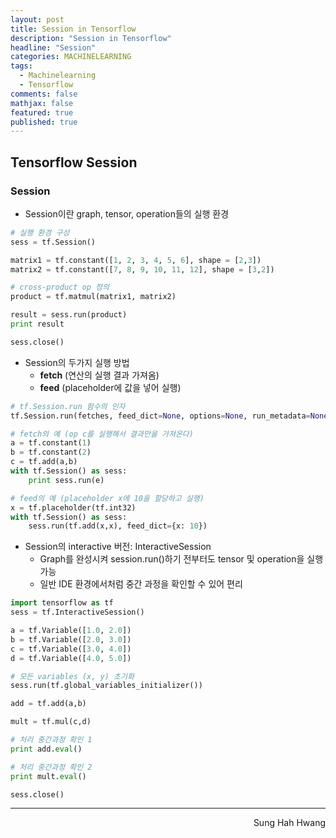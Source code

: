 ```yaml
---
layout: post
title: Session in Tensorflow
description: "Session in Tensorflow"
headline: "Session"
categories: MACHINELEARNING
tags: 
  - Machinelearning
  - Tensorflow
comments: false
mathjax: false
featured: true
published: true
---
```


## Tensorflow Session

### Session

- Session이란 graph, tensor, operation들의 실행 환경

~~~python
# 실행 환경 구성
sess = tf.Session()

matrix1 = tf.constant([1, 2, 3, 4, 5, 6], shape = [2,3])
matrix2 = tf.constant([7, 8, 9, 10, 11, 12], shape = [3,2])

# cross-product op 정의
product = tf.matmul(matrix1, matrix2)

result = sess.run(product)
print result

sess.close()
~~~

- Session의 두가지 실행 방법
    - **fetch** (연산의 실행 결과 가져옴)
    - **feed** (placeholder에 값을 넣어 실행)

~~~ python
# tf.Session.run 함수의 인자
tf.Session.run(fetches, feed_dict=None, options=None, run_metadata=None)
~~~
~~~ python
# fetch의 예 (op c를 실행해서 결과만을 가져온다)
a = tf.constant(1)
b = tf.constant(2)
c = tf.add(a,b)
with tf.Session() as sess:
    print sess.run(e)

# feed의 예 (placeholder x에 10을 할당하고 실행)
x = tf.placeholder(tf.int32)
with tf.Session() as sess:
    sess.run(tf.add(x,x), feed_dict={x: 10})
~~~

- Session의 interactive 버전: InteractiveSession
    - Graph를 완성시켜 session.run()하기 전부터도 tensor 및 operation을 실행 가능
    - 일반 IDE 환경에서처럼 중간 과정을 확인할 수 있어 편리

~~~ python
import tensorflow as tf
sess = tf.InteractiveSession()

a = tf.Variable([1.0, 2.0])
b = tf.Variable([2.0, 3.0])
c = tf.Variable([3.0, 4.0])
d = tf.Variable([4.0, 5.0])

# 모든 variables (x, y) 초기화
sess.run(tf.global_variables_initializer())

add = tf.add(a,b)

mult = tf.mul(c,d)

# 처리 중간과정 확인 1
print add.eval()

# 처리 중간과정 확인 2
print mult.eval()

sess.close()
~~~

---
<p align="right"> Sung Hah Hwang </p>